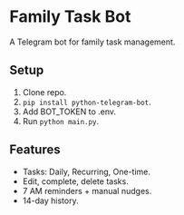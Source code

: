 # Family Task Bot
A Telegram bot for family task management.

## Setup
1. Clone repo.
2. `pip install python-telegram-bot`.
3. Add BOT_TOKEN to .env.
4. Run `python main.py`.

## Features
- Tasks: Daily, Recurring, One-time.
- Edit, complete, delete tasks.
- 7 AM reminders + manual nudges.
- 14-day history.